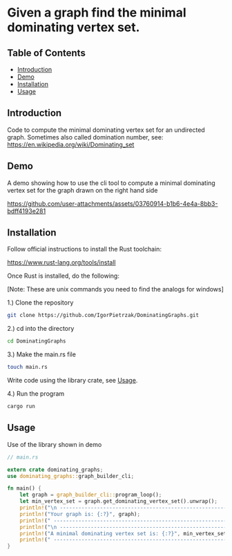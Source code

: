 # Given a graph find the minimal dominating vertex set.

## Table of Contents
- [Introduction](#introduction)
- [Demo](#demo)
- [Installation](#installation)
- [Usage](#usage)


## Introduction
Code to compute the minimal dominating vertex set for an undirected graph. Sometimes also called domination number, see: https://en.wikipedia.org/wiki/Dominating_set


## Demo
A demo showing how to use the cli tool to compute a minimal dominating vertex set for the graph drawn on the right hand side


https://github.com/user-attachments/assets/03760914-b1b6-4e4a-8bb3-bdff4193e281

## Installation
Follow official instructions to install the Rust toolchain:

https://www.rust-lang.org/tools/install

Once Rust is installed, do the following:


[Note: These are unix commands you need to find the analogs for windows]



1.) Clone the repository

```bash
git clone https://github.com/IgorPietrzak/DominatingGraphs.git
```

2.) cd into the directory


```bash
cd DominatingGraphs
```

3.) Make the main.rs file


```bash
touch main.rs

```

Write code using the library crate, see [Usage](#usage).


4.) Run the program

```bash
cargo run
```

## Usage


Use of the library shown in demo

```rust
// main.rs

extern crate dominating_graphs;
use dominating_graphs::graph_builder_cli;

fn main() {
    let graph = graph_builder_cli::program_loop();
    let min_vertex_set = graph.get_dominating_vertex_set().unwrap();
    println!("\n ------------------------------------------------------------------------------");
    println!("Your graph is: {:?}", graph);
    println!(" ------------------------------------------------------------------------------");
    println!("\n ------------------------------------------------------------------------------");
    println!("A minimal dominating vertex set is: {:?}", min_vertex_set);
    println!(" ------------------------------------------------------------------------------ \n");
}
```
